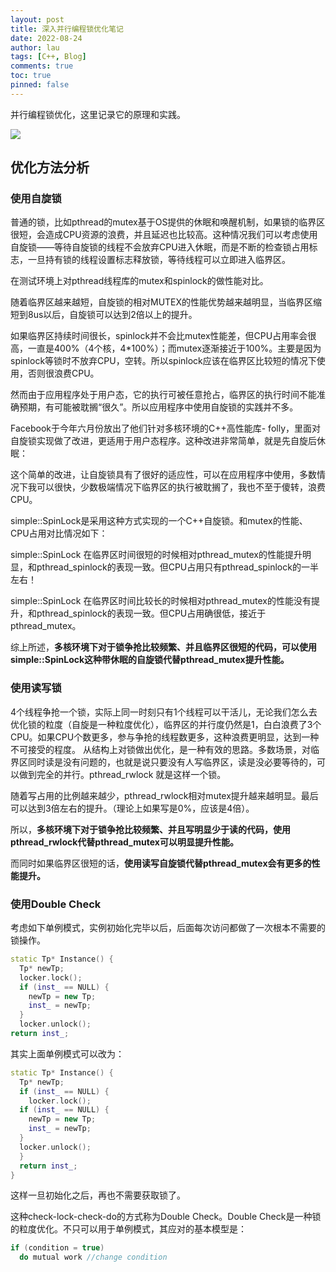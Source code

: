 ```yaml
---
layout: post
title: 深入并行编程锁优化笔记
date: 2022-08-24
author: lau
tags: [C++, Blog]
comments: true
toc: true
pinned: false
---
```

并行编程锁优化，这里记录它的原理和实践。

<!-- more -->

![](http://assets.processon.com/chart_image/6305c9f31efad40752c5cbeb.png)

## 优化方法分析
### 使用自旋锁
普通的锁，比如pthread的mutex基于OS提供的休眠和唤醒机制，如果锁的临界区很短，会造成CPU资源的浪费，并且延迟也比较高。这种情况我们可以考虑使用自旋锁——等待自旋锁的线程不会放弃CPU进入休眠，而是不断的检查锁占用标志，一旦持有锁的线程设置标志释放锁，等待线程可以立即进入临界区。

在测试环境上对pthread线程库的mutex和spinlock的做性能对比。

随着临界区越来越短，自旋锁的相对MUTEX的性能优势越来越明显，当临界区缩短到8us以后，自旋锁可以达到2倍以上的提升。

如果临界区持续时间很长，spinlock并不会比mutex性能差，但CPU占用率会很高，一直是400%（4个核，4\*100%）；而mutex逐渐接近于100%。主要是因为spinlock等锁时不放弃CPU，空转。所以spinlock应该在临界区比较短的情况下使用，否则很浪费CPU。

然而由于应用程序处于用户态，它的执行可被任意抢占，临界区的执行时间不能准确预期，有可能被耽搁“很久”。所以应用程序中使用自旋锁的实践并不多。

Facebook于今年六月份放出了他们针对多核环境的C++高性能库- folly，里面对自旋锁实现做了改进，更适用于用户态程序。这种改进非常简单，就是先自旋后休眠：

这个简单的改进，让自旋锁具有了很好的适应性，可以在应用程序中使用，多数情况下我可以很快，少数极端情况下临界区的执行被耽搁了，我也不至于傻转，浪费CPU。

simple::SpinLock是采用这种方式实现的一个C++自旋锁。和mutex的性能、CPU占用对比情况如下：

simple::SpinLock 在临界区时间很短的时候相对pthread_mutex的性能提升明显，和pthread_spinlock的表现一致。但CPU占用只有pthread_spinlock的一半左右！

simple::SpinLock 在临界区时间比较长的时候相对pthread_mutex的性能没有提升，和pthread_spinlock的表现一致。但CPU占用确很低，接近于pthread_mutex。

综上所述，**多核环境下对于锁争抢比较频繁、并且临界区很短的代码，可以使用simple::SpinLock这种带休眠的自旋锁代替pthread_mutex提升性能。**

### 使用读写锁

4个线程争抢一个锁，实际上同一时刻只有1个线程可以干活儿，无论我们怎么去优化锁的粒度（自旋是一种粒度优化），临界区的并行度仍然是1，白白浪费了3个CPU。如果CPU个数更多，参与争抢的线程数更多，这种浪费更明显，达到一种不可接受的程度。
从结构上对锁做出优化，是一种有效的思路。多数场景，对临界区同时读是没有问题的，也就是说只要没有人写临界区，读是没必要等待的，可以做到完全的并行。pthread_rwlock 就是这样一个锁。

随着写占用的比例越来越少，pthread_rwlock相对mutex提升越来越明显。最后可以达到3倍左右的提升。（理论上如果写是0%，应该是4倍）。

所以，**多核环境下对于锁争抢比较频繁、并且写明显少于读的代码，使用pthread_rwlock代替pthread_mutex可以明显提升性能。**

而同时如果临界区很短的话，**使用读写自旋锁代替pthread_mutex会有更多的性能提升。**

### 使用Double Check

考虑如下单例模式，实例初始化完毕以后，后面每次访问都做了一次根本不需要的锁操作。

```c++
static Tp* Instance() {
  Tp* newTp;
  locker.lock();
  if (inst_ == NULL) {
    newTp = new Tp;
    inst_ = newTp;
  }
  locker.unlock();
return inst_;
```

其实上面单例模式可以改为：

```c++
static Tp* Instance() {
  Tp* newTp;
  if (inst_ == NULL) {
    locker.lock();
  if (inst_ == NULL) {
    newTp = new Tp;
    inst_ = newTp;
  }
  locker.unlock();
  }
  return inst_;
}

```

这样一旦初始化之后，再也不需要获取锁了。

这种check-lock-check-do的方式称为Double Check。Double Check是一种锁的粒度优化。不只可以用于单例模式，其应对的基本模型是：
```c++
if (condition = true)
  do mutual work //change condition
```


